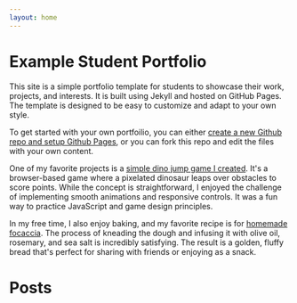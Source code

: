 ```yaml
---
layout: home
---
```


# Example Student Portfolio

This site is a simple portfolio template for students to showcase their work, 
projects, and interests. It is built using Jekyll and hosted on GitHub Pages.
The template is designed to be easy to customize and adapt to your own style.

To get started with your own portfoilio, you can either [create a new Github repo 
and setup Github Pages](./howto), or you can fork this repo and edit the files 
with your own content.

One of my favorite projects is a [simple dino jump game I created](./dino.html).
It's a browser-based game where a pixelated dinosaur leaps over obstacles to
score points. While the concept is straightforward, I enjoyed the challenge of
implementing smooth animations and responsive controls. It was a fun way to
practice JavaScript and game design principles.

In my free time, I also enjoy baking, and my favorite recipe is for [homemade
focaccia](./focaccia.html). The process of kneading the dough and infusing it with olive oil,
rosemary, and sea salt is incredibly satisfying. The result is a golden, fluffy
bread that's perfect for sharing with friends or enjoying as a snack.

# Posts

